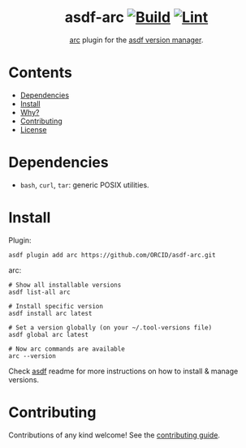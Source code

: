 <div align="center">

# asdf-arc [![Build](https://github.com/ORCID/asdf-arc/actions/workflows/build.yml/badge.svg)](https://github.com/ORCID/asdf-arc/actions/workflows/build.yml) [![Lint](https://github.com/ORCID/asdf-arc/actions/workflows/lint.yml/badge.svg)](https://github.com/ORCID/asdf-arc/actions/workflows/lint.yml)


[arc](https://github.com/goreleaser/arc) plugin for the [asdf version manager](https://asdf-vm.com).

</div>


# Contents

- [Dependencies](#dependencies)
- [Install](#install)
- [Why?](#why)
- [Contributing](#contributing)
- [License](#license)

# Dependencies

- `bash`, `curl`, `tar`: generic POSIX utilities.

# Install

Plugin:

```shell
asdf plugin add arc https://github.com/ORCID/asdf-arc.git
```

arc:

```shell
# Show all installable versions
asdf list-all arc

# Install specific version
asdf install arc latest

# Set a version globally (on your ~/.tool-versions file)
asdf global arc latest

# Now arc commands are available
arc --version
```

Check [asdf](https://github.com/asdf-vm/asdf) readme for more instructions on how to
install & manage versions.

# Contributing

Contributions of any kind welcome! See the [contributing guide](contributing.md).

